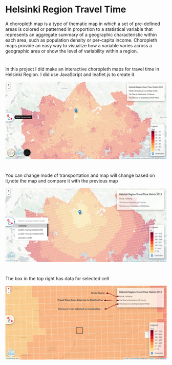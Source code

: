 # Helsinki Region Travel Time
A choropleth map is a type of thematic map in which a set of pre-defined areas is colored or patterned in proportion to a statistical variable that represents an aggregate summary of a geographic characteristic within each area, such as population density or per-capita income.
Choropleth maps provide an easy way to visualize how a variable varies across a geographic area or show the level of variability within a region.
#
In this project I did make an interactive choropleth maps for travel time in Helsinki Region. I did use JavaScript and leaflet.js to create it.

![Project's Image](image/image.jpg)
#
You can change mode of transportation and map will change based on it,note the map and compare it with the previous map 

![Change Mode](image/walking.jpg)

#
The box in the top right has data for selected cell

![TopRight box](image/tooltip.jpg)

#
